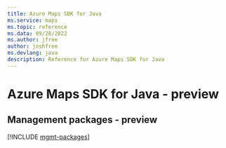 ```yaml
---
title: Azure Maps SDK for Java
ms.service: maps
ms.topic: reference
ms.data: 09/28/2022
ms.author: jfree
author: joshfree
ms.devlang: java
description: Reference for Azure Maps SDK for Java
---
```

# Azure Maps SDK for Java - preview

## Management packages - preview
[!INCLUDE [mgmt-packages](maps-mgmt-index.md)]